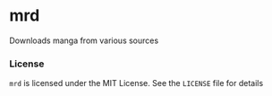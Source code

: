 # mrd

Downloads manga from various sources

### License

`mrd` is licensed under the MIT License. See the `LICENSE` file for details
